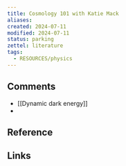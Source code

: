 ```yaml
---
title: Cosmology 101 with Katie Mack
aliases: 
created: 2024-07-11
modified: 2024-07-11
status: parking
zettel: literature
tags:
  - RESOURCES/physics
---
```

## Comments
- [[Dynamic dark energy]]
- 

## Reference

## Links

